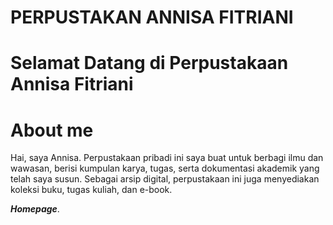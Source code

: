 # PERPUSTAKAN ANNISA FITRIANI
# Selamat Datang di Perpustakaan Annisa Fitriani
# About me

<head>
<body>
Hai, saya Annisa. Perpustakaan pribadi ini saya buat untuk berbagi ilmu dan wawasan, berisi kumpulan karya, tugas, serta dokumentasi akademik yang telah saya susun. Sebagai arsip digital, perpustakaan ini juga menyediakan koleksi buku, tugas kuliah, dan e-book.

     
<b><i>Homepage</i></b>. 
